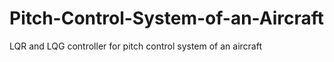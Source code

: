 # Pitch-Control-System-of-an-Aircraft
LQR and LQG controller for pitch control system of an aircraft
